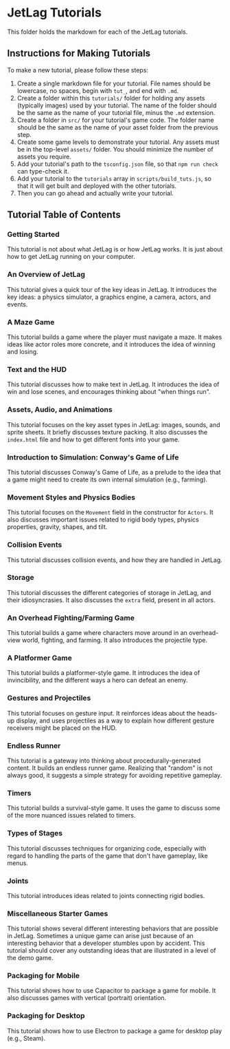 # JetLag Tutorials

This folder holds the markdown for each of the JetLag tutorials.

## Instructions for Making Tutorials

To make a new tutorial, please follow these steps:

1. Create a single markdown file for your tutorial.  File names should be
   lowercase, no spaces, begin with `tut_`, and end with `.md`.
2. Create a folder within this `tutorials/` folder for holding any assets
   (typically images) used by your tutorial.  The name of the folder should be
   the same as the name of your tutorial file, minus the `.md` extension.
3. Create a folder in `src/` for your tutorial's game code.  The folder name
   should be the same as the name of your asset folder from the previous step.
4. Create some game levels to demonstrate your tutorial.  Any assets must be in
   the top-level `assets/` folder.  You should minimize the number of assets you
   require.
5. Add your tutorial's path to the `tsconfig.json` file, so that `npm run check`
   can type-check it.
6. Add your tutorial to the `tutorials` array in `scripts/build_tuts.js`, so
   that it will get built and deployed with the other tutorials.
7. Then you can go ahead and actually write your tutorial.

## Tutorial Table of Contents

### Getting Started

This tutorial is not about what JetLag is or how JetLag works.  It is just about
how to get JetLag running on your computer.

### An Overview of JetLag

This tutorial gives a quick tour of the key ideas in JetLag.  It introduces the
key ideas: a physics simulator, a graphics engine, a camera, actors, and events.

### A Maze Game

This tutorial builds a game where the player must navigate a maze.  It makes
ideas like actor roles more concrete, and it introduces the idea of winning and
losing.

### Text and the HUD

This tutorial discusses how to make text in JetLag.  It introduces the idea of
win and lose scenes, and encourages thinking about "when things run".

### Assets, Audio, and Animations

This tutorial focuses on the key asset types in JetLag: images, sounds, and
sprite sheets.  It briefly discusses texture packing.  It also discusses the
`index.html` file and how to get different fonts into your game.

### Introduction to Simulation: Conway's Game of Life

This tutorial discusses Conway's Game of Life, as a prelude to the idea that a
game might need to create its own internal simulation (e.g., farming).

### Movement Styles and Physics Bodies

This tutorial focuses on the `Movement` field in the constructor for `Actors`.
It also discusses important issues related to rigid body types, physics
properties, gravity, shapes, and tilt.

### Collision Events

This tutorial discusses collision events, and how they are handled in JetLag.

### Storage

This tutorial discusses the different categories of storage in JetLag, and their
idiosyncrasies.  It also discusses the `extra` field, present in all actors.

### An Overhead Fighting/Farming Game

This tutorial builds a game where characters move around in an overhead-view
world, fighting, and farming.  It also introduces the projectile type.

### A Platformer Game

This tutorial builds a platformer-style game.  It introduces the idea of
invincibility, and the different ways a hero can defeat an enemy.

### Gestures and Projectiles

This tutorial focuses on gesture input.  It reinforces ideas about the heads-up
display, and uses projectiles as a way to explain how different gesture
receivers might be placed on the HUD.

### Endless Runner

This tutorial is a gateway into thinking about procedurally-generated content.
It builds an endless runner game.  Realizing that "random" is not always good,
it suggests a simple strategy for avoiding repetitive gameplay.

### Timers

This tutorial builds a survival-style game.  It uses the game to discuss some of
the more nuanced issues related to timers.

### Types of Stages

This tutorial discusses techniques for organizing code, especially with regard
to handling the parts of the game that don't have gameplay, like menus.

### Joints

This tutorial introduces ideas related to joints connecting rigid bodies.

### Miscellaneous Starter Games

This tutorial shows several different interesting behaviors that are possible in
JetLag.  Sometimes a unique game can arise just because of an interesting
behavior that a developer stumbles upon by accident.  This tutorial should cover
any outstanding ideas that are illustrated in a level of the demo game.

### Packaging for Mobile

This tutorial shows how to use Capacitor to package a game for mobile.  It also
discusses games with vertical (portrait) orientation.

### Packaging for Desktop

This tutorial shows how to use Electron to package a game for desktop play
(e.g., Steam).
